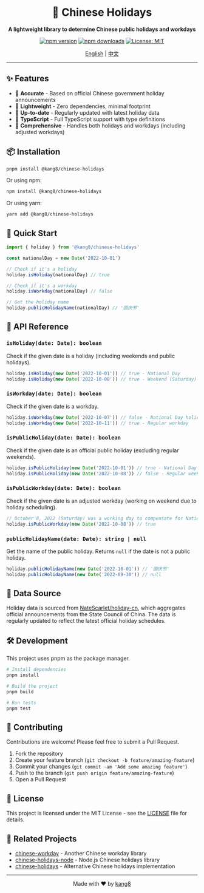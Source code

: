 <div align="center">

# 🎊 Chinese Holidays

**A lightweight library to determine Chinese public holidays and workdays**

[![npm version](https://img.shields.io/npm/v/@kang8/chinese-holidays.svg)](https://www.npmjs.com/package/@kang8/chinese-holidays)
[![npm downloads](https://img.shields.io/npm/dm/@kang8/chinese-holidays.svg)](https://www.npmjs.com/package/@kang8/chinese-holidays)
[![License: MIT](https://img.shields.io/badge/License-MIT-blue.svg)](https://opensource.org/licenses/MIT)

[English](#) | [中文](README-cn.md)

</div>

---

## ✨ Features

- 🎯 **Accurate** - Based on official Chinese government holiday announcements
- 🚀 **Lightweight** - Zero dependencies, minimal footprint
- 📅 **Up-to-date** - Regularly updated with latest holiday data
- 💪 **TypeScript** - Full TypeScript support with type definitions
- 🔄 **Comprehensive** - Handles both holidays and workdays (including adjusted workdays)

## 📦 Installation

```sh
pnpm install @kang8/chinese-holidays
```

Or using npm:

```sh
npm install @kang8/chinese-holidays
```

Or using yarn:

```sh
yarn add @kang8/chinese-holidays
```

## 🚀 Quick Start

```js
import { holiday } from '@kang8/chinese-holidays'

const nationalDay = new Date('2022-10-01')

// Check if it's a holiday
holiday.isHoliday(nationalDay) // true

// Check if it's a workday
holiday.isWorkday(nationalDay) // false

// Get the holiday name
holiday.publicHolidayName(nationalDay) // '国庆节'
```

## 📖 API Reference

### `isHoliday(date: Date): boolean`

Check if the given date is a holiday (including weekends and public holidays).

```js
holiday.isHoliday(new Date('2022-10-01')) // true - National Day
holiday.isHoliday(new Date('2022-10-08')) // true - Weekend (Saturday)
```

### `isWorkday(date: Date): boolean`

Check if the given date is a workday.

```js
holiday.isWorkday(new Date('2022-10-07')) // false - National Day holiday period
holiday.isWorkday(new Date('2022-10-11')) // true - Regular workday
```

### `isPublicHoliday(date: Date): boolean`

Check if the given date is an official public holiday (excluding regular weekends).

```js
holiday.isPublicHoliday(new Date('2022-10-01')) // true - National Day
holiday.isPublicHoliday(new Date('2022-10-08')) // false - Regular weekend
```

### `isPublicWorkday(date: Date): boolean`

Check if the given date is an adjusted workday (working on weekend due to holiday scheduling).

```js
// October 8, 2022 (Saturday) was a working day to compensate for National Day holiday
holiday.isPublicWorkday(new Date('2022-10-08')) // true
```

### `publicHolidayName(date: Date): string | null`

Get the name of the public holiday. Returns `null` if the date is not a public holiday.

```js
holiday.publicHolidayName(new Date('2022-10-01')) // '国庆节'
holiday.publicHolidayName(new Date('2022-09-30')) // null
```

## 📅 Data Source

Holiday data is sourced from [NateScarlet/holiday-cn](https://github.com/NateScarlet/holiday-cn), which aggregates official announcements from the State Council of China. The data is regularly updated to reflect the latest official holiday schedules.

## 🛠️ Development

This project uses pnpm as the package manager.

```sh
# Install dependencies
pnpm install

# Build the project
pnpm build

# Run tests
pnpm test
```

## 🤝 Contributing

Contributions are welcome! Please feel free to submit a Pull Request.

1. Fork the repository
2. Create your feature branch (`git checkout -b feature/amazing-feature`)
3. Commit your changes (`git commit -am 'Add some amazing feature'`)
4. Push to the branch (`git push origin feature/amazing-feature`)
5. Open a Pull Request

## 📄 License

This project is licensed under the MIT License - see the [LICENSE](LICENSE) file for details.

## 🔗 Related Projects

- [chinese-workday](https://github.com/yize/chinese-workday) - Another Chinese workday library
- [chinese-holidays-node](https://github.com/bastengao/chinese-holidays-node) - Node.js Chinese holidays library
- [chinese-holidays](https://github.com/MrSeaWave/chinese-holidays) - Alternative Chinese holidays implementation

---

<div align="center">
Made with ❤️ by <a href="https://github.com/kang8">kang8</a>
</div>
